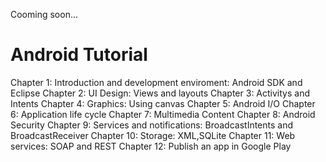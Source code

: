 Cooming soon...

Android Tutorial
==================

Chapter 1: Introduction and development enviroment: Android SDK and Eclipse
Chapter 2: UI Design: Views and layouts
Chapter 3: Activitys and Intents
Chapter 4: Graphics: Using canvas
Chapter 5: Android I/O
Chapter 6: Application life cycle
Chapter 7: Multimedia Content
Chapter 8: Android Security
Chapter 9: Services and notifications: BroadcastIntents and BroadcastReceiver 
Chapter 10: Storage: XML,SQLite
Chapter 11: Web services: SOAP and REST
Chapter 12: Publish an app in Google Play